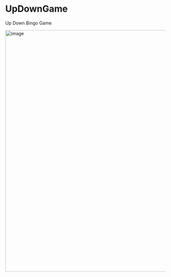 # UpDownGame
Up Down Bingo Game 


<img width="759" alt="image" src="https://user-images.githubusercontent.com/67987230/167975831-1e21ad86-5a78-496e-b4e0-d0c1b473ce36.png">
